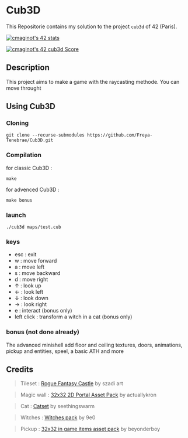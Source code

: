 # Cub3D

This Repositorie contains my solution to the project `cub3d` of 42 (Paris).

[![cmaginot's 42 stats](https://badge42.vercel.app/api/v2/cl1s5sord008509mlo7xr33zy/stats?cursusId=21&coalitionId=45)](https://github.com/JaeSeoKim/badge42)

[![cmaginot's 42 cub3d Score](https://badge42.vercel.app/api/v2/cl1s5sord008509mlo7xr33zy/project/2580204)](https://github.com/JaeSeoKim/badge42)

## Description

This project aims to make a game with the raycasting methode.
You can move throught 

## Using Cub3D

### Cloning

```shell
git clone --recurse-submodules https://github.com/Freya-Tenebrae/Cub3D.git
```

### Compilation

for classic Cub3D :
```shell
make
```
for advenced Cub3D :
```shell
make bonus
```

### launch

```shell
./cub3d maps/test.cub
```
### keys

- esc : exit
- w : move forward
- a : move left
- s : move backward
- d : move right
- ↑ : look up
- ← : look left
- ↓ : look down
- → : look right
- e : interact (bonus only)
- left click : transform a witch in a cat (bonus only)

### bonus (not done already)

The advanced minishell add floor and ceiling textures, doors, animations, pickup and entities, speel, a basic ATH and more

## Credits

>Tileset	: [Rogue Fantasy Castle](https://szadiart.itch.io/rogue-fantasy-castle)  by szadi art

>Magic wall : [32x32 2D Portal Asset Pack](https://actuallykron.itch.io/32x32-2d-portal-asset-pack) by actuallykron

>Cat		: [Catset](https://seethingswarm.itch.io/catset)  by seethingswarm

>Witches	: [Witches pack](https://9e0.itch.io/witches-pack)  by 9e0

>Pickup	: [32x32 in game items asset pack](https://beyonderboy.itch.io/32x32-in-game-items-asset-pack)  by beyonderboy
